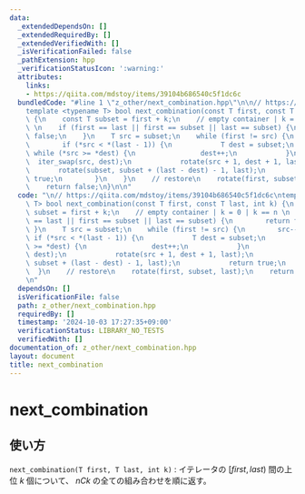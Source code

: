 ```yaml
---
data:
  _extendedDependsOn: []
  _extendedRequiredBy: []
  _extendedVerifiedWith: []
  _isVerificationFailed: false
  _pathExtension: hpp
  _verificationStatusIcon: ':warning:'
  attributes:
    links:
    - https://qiita.com/mdstoy/items/39104b686540c5f1dc6c
  bundledCode: "#line 1 \"z_other/next_combination.hpp\"\n\n// https://qiita.com/mdstoy/items/39104b686540c5f1dc6c\n\
    template <typename T> bool next_combination(const T first, const T last, int k)\
    \ {\n    const T subset = first + k;\n    // empty container | k = 0 | k == n\
    \ \n    if (first == last || first == subset || last == subset) {\n        return\
    \ false;\n    }\n    T src = subset;\n    while (first != src) {\n        src--;\n\
    \        if (*src < *(last - 1)) {\n            T dest = subset;\n           \
    \ while (*src >= *dest) {\n                dest++;\n            }\n          \
    \  iter_swap(src, dest);\n            rotate(src + 1, dest + 1, last);\n     \
    \       rotate(subset, subset + (last - dest) - 1, last);\n            return\
    \ true;\n        }\n    }\n    // restore\n    rotate(first, subset, last);\n\
    \    return false;\n}\n\n"
  code: "\n// https://qiita.com/mdstoy/items/39104b686540c5f1dc6c\ntemplate <typename\
    \ T> bool next_combination(const T first, const T last, int k) {\n    const T\
    \ subset = first + k;\n    // empty container | k = 0 | k == n \n    if (first\
    \ == last || first == subset || last == subset) {\n        return false;\n   \
    \ }\n    T src = subset;\n    while (first != src) {\n        src--;\n       \
    \ if (*src < *(last - 1)) {\n            T dest = subset;\n            while (*src\
    \ >= *dest) {\n                dest++;\n            }\n            iter_swap(src,\
    \ dest);\n            rotate(src + 1, dest + 1, last);\n            rotate(subset,\
    \ subset + (last - dest) - 1, last);\n            return true;\n        }\n  \
    \  }\n    // restore\n    rotate(first, subset, last);\n    return false;\n}\n\
    \n"
  dependsOn: []
  isVerificationFile: false
  path: z_other/next_combination.hpp
  requiredBy: []
  timestamp: '2024-10-03 17:27:35+09:00'
  verificationStatus: LIBRARY_NO_TESTS
  verifiedWith: []
documentation_of: z_other/next_combination.hpp
layout: document
title: next_combination
---
```


# next_combination 

## 使い方

``next_combination(T first, T last, int k)`` : イテレータの $[first, last)$ 間の上位 $k$ 個について、 $nCk$ の全ての組み合わせを順に返す。 

